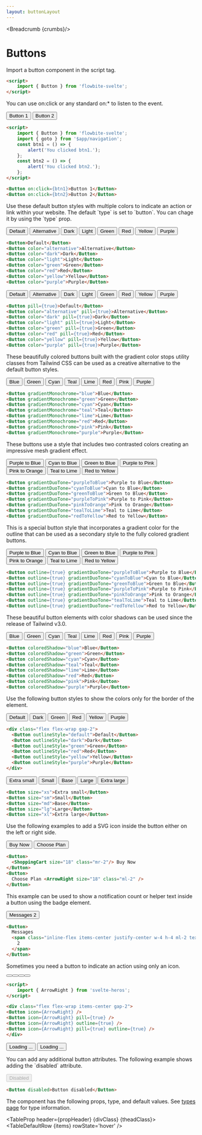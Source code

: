 ```yaml
---
layout: buttonLayout
---
```


<script>
  import Htwo from '../utils/Htwo.svelte'
  import ExampleDiv from '../utils/ExampleDiv.svelte'
  import TableProp from '../utils/TableProp.svelte'
  import TableDefaultRow from '../utils/TableDefaultRow.svelte'
  import { Button, Spinner, Breadcrumb } from '$lib/index';
  import { ArrowRight, Bell, ShoppingCart, ChevronRight } from "svelte-heros";
  import BrandFacebook from '../utils/icons/Facebook.svelte'
  import { goto }from '$app/navigation';
  import componentProps from '../props/Button.json'

  const btn1 = ()=>{
    alert('You clicked btn1.')
  }
  const btn2 = ()=>{
    alert ('You clicked btn2.')
  }

  // Props table
  let items = componentProps.props
  let propHeader = ['Name', 'Type', 'Default']
 let divClass='w-full relative overflow-x-auto shadow-md sm:rounded-lg py-4'
let theadClass ='text-xs text-gray-700 uppercase bg-gray-50 dark:bg-gray-700 dark:text-white'
  
  let crumbs = [
    {
      label:'Home',
      href:'/'
    },
    {
      label:'Buttons',
      href:'/buttons/'
    }
  ]
</script>

<Breadcrumb {crumbs}/>

<h1 class="text-3xl w-full dark:text-white py-8">Buttons</h1>

<p>Import a button component in the script tag.</p>

```html
<script>
	import { Button } from 'flowbite-svelte';
</script>
```

<Htwo label="Handlers" />

<p>You can use on:click or any standard on:* to listen to the event.</p>

<ExampleDiv class="flex flex-wrap items-center gap-2">
<Button on:click={btn1}>Button 1</Button>
<Button on:click={btn2}>Button 2</Button>
</ExampleDiv>

```html
<script>
	import { Button } from 'flowbite-svelte';
	import { goto } from '$app/navigation';
	const btn1 = () => {
		alert('You clicked btn1.');
	};
	const btn2 = () => {
		alert('You clicked btn2.');
	};
</script>

<Button on:click={btn1}>Button 1</Button>
<Button on:click={btn2}>Button 2</Button>
```

<Htwo label="Default button" />

<p>Use these default button styles with multiple colors to indicate an action or link within your website. The default `type` is set to `button`. You can chage it by using the `type` prop.</p>

<ExampleDiv class="flex flex-wrap gap-2">
<Button>Default</Button>
<Button color="alternative">Alternative</Button>
<Button color="dark">Dark</Button>
<Button color="light">Light</Button>
<Button color="green">Green</Button>
<Button color="red">Red</Button>
<Button color="yellow">Yellow</Button>
<Button color="purple">Purple</Button>
</ExampleDiv>

```html
<Button>Default</Button>
<Button color="alternative">Alternative</Button>
<Button color="dark">Dark</Button>
<Button color="light">Light</Button>
<Button color="green">Green</Button>
<Button color="red">Red</Button>
<Button color="yellow">Yellow</Button>
<Button color="purple">Purple</Button>
```

<Htwo label="Button pills" />

<ExampleDiv class="flex flex-wrap gap-2">
  <Button pill={true}>Default</Button>
  <Button color="alternative" pill={true}>Alternative</Button>
  <Button color="dark" pill={true}>Dark</Button>
  <Button color="light" pill={true}>Light</Button>
  <Button color="green" pill={true}>Green</Button>
  <Button color="red" pill={true}>Red</Button>
  <Button color="yellow" pill={true}>Yellow</Button>
  <Button color="purple" pill={true}>Purple</Button>
</ExampleDiv>

```html
<Button pill={true}>Default</Button>
<Button color="alternative" pill={true}>Alternative</Button>
<Button color="dark" pill={true}>Dark</Button>
<Button color="light" pill={true}>Light</Button>
<Button color="green" pill={true}>Green</Button>
<Button color="red" pill={true}>Red</Button>
<Button color="yellow" pill={true}>Yellow</Button>
<Button color="purple" pill={true}>Purple</Button>
```

<Htwo label="Gradient monochrome" />

<p>These beautifully colored buttons built with the gradient color stops utility classes from Tailwind CSS can be used as a creative alternative to the default button styles.</p>

<ExampleDiv class="flex flex-wrap gap-2">
  <Button gradientMonochrome="blue">Blue</Button>
  <Button gradientMonochrome="green">Green</Button>
  <Button gradientMonochrome="cyan">Cyan</Button>
  <Button gradientMonochrome="teal">Teal</Button>
  <Button gradientMonochrome="lime">Lime</Button>
  <Button gradientMonochrome="red">Red</Button>
  <Button gradientMonochrome="pink">Pink</Button>
  <Button gradientMonochrome="purple">Purple</Button>
</ExampleDiv>

```html
<Button gradientMonochrome="blue">Blue</Button>
<Button gradientMonochrome="green">Green</Button>
<Button gradientMonochrome="cyan">Cyan</Button>
<Button gradientMonochrome="teal">Teal</Button>
<Button gradientMonochrome="lime">Lime</Button>
<Button gradientMonochrome="red">Red</Button>
<Button gradientMonochrome="pink">Pink</Button>
<Button gradientMonochrome="purple">Purple</Button>
```

<Htwo label="Gradient duotone" />

<p>These buttons use a style that includes two contrasted colors creating an impressive mesh gradient effect.</p>

<ExampleDiv class="flex flex-wrap items-center gap-2">
  <Button gradientDuoTone="purpleToBlue">Purple to Blue</Button>
  <Button gradientDuoTone="cyanToBlue">Cyan to Blue</Button>
  <Button gradientDuoTone="greenToBlue">Green to Blue</Button>
  <Button gradientDuoTone="purpleToPink">Purple to Pink</Button>
  <Button gradientDuoTone="pinkToOrange">Pink to Orange</Button>
  <Button gradientDuoTone="tealToLime">Teal to Lime</Button>
  <Button gradientDuoTone="redToYellow">Red to Yellow</Button>
</ExampleDiv>

```html
<Button gradientDuoTone="purpleToBlue">Purple to Blue</Button>
<Button gradientDuoTone="cyanToBlue">Cyan to Blue</Button>
<Button gradientDuoTone="greenToBlue">Green to Blue</Button>
<Button gradientDuoTone="purpleToPink">Purple to Pink</Button>
<Button gradientDuoTone="pinkToOrange">Pink to Orange</Button>
<Button gradientDuoTone="tealToLime">Teal to Lime</Button>
<Button gradientDuoTone="redToYellow">Red to Yellow</Button>
```

<Htwo label="Gradient outline" />

<p>This is a special button style that incorporates a gradient color for the outline that can be used as a secondary style to the fully colored gradient buttons.</p>

<ExampleDiv class="flex flex-wrap items-center gap-2">
  <Button outline={true} gradientDuoTone="purpleToBlue">Purple to Blue</Button>
  <Button outline={true} gradientDuoTone="cyanToBlue">Cyan to Blue</Button>
  <Button outline={true} gradientDuoTone="greenToBlue">Green to Blue</Button>
  <Button outline={true} gradientDuoTone="purpleToPink">Purple to Pink</Button>
  <Button outline={true} gradientDuoTone="pinkToOrange">Pink to Orange</Button>
  <Button outline={true} gradientDuoTone="tealToLime">Teal to Lime</Button>
  <Button outline={true} gradientDuoTone="redToYellow">Red to Yellow</Button>
</ExampleDiv>

```html
<Button outline={true} gradientDuoTone="purpleToBlue">Purple to Blue</Button>
<Button outline={true} gradientDuoTone="cyanToBlue">Cyan to Blue</Button>
<Button outline={true} gradientDuoTone="greenToBlue">Green to Blue</Button>
<Button outline={true} gradientDuoTone="purpleToPink">Purple to Pink</Button>
<Button outline={true} gradientDuoTone="pinkToOrange">Pink to Orange</Button>
<Button outline={true} gradientDuoTone="tealToLime">Teal to Lime</Button>
<Button outline={true} gradientDuoTone="redToYellow">Red to Yellow</Button>
```

<Htwo label="Colored shadows" />

<p>These beautiful button elements with color shadows can be used since the release of Tailwind v3.0.</p>

<ExampleDiv class="flex flex-wrap items-center gap-2">
  <Button coloredShadow="blue">Blue</Button>
  <Button coloredShadow="green">Green</Button>
  <Button coloredShadow="cyan">Cyan</Button>
  <Button coloredShadow="teal">Teal</Button>
  <Button coloredShadow="lime">Lime</Button>
  <Button coloredShadow="red">Red</Button>
  <Button coloredShadow="pink">Pink</Button>
  <Button coloredShadow="purple">Purple</Button>
</ExampleDiv>

```html
<Button coloredShadow="blue">Blue</Button>
<Button coloredShadow="green">Green</Button>
<Button coloredShadow="cyan">Cyan</Button>
<Button coloredShadow="teal">Teal</Button>
<Button coloredShadow="lime">Lime</Button>
<Button coloredShadow="red">Red</Button>
<Button coloredShadow="pink">Pink</Button>
<Button coloredShadow="purple">Purple</Button>
```

<Htwo label="Outline buttons" />

<p>Use the following button styles to show the colors only for the border of the element.</p>

<ExampleDiv>
<div class="flex flex-wrap gap-2">
  <Button outlineStyle="default">Default</Button>
  <Button outlineStyle="dark">Dark</Button>
  <Button outlineStyle="green">Green</Button>
  <Button outlineStyle="red">Red</Button>
  <Button outlineStyle="yellow">Yellow</Button>
  <Button outlineStyle="purple">Purple</Button>
</div>
</ExampleDiv>

```html
<div class="flex flex-wrap gap-2">
  <Button outlineStyle="default">Default</Button>
  <Button outlineStyle="dark">Dark</Button>
  <Button outlineStyle="green">Green</Button>
  <Button outlineStyle="red">Red</Button>
  <Button outlineStyle="yellow">Yellow</Button>
  <Button outlineStyle="purple">Purple</Button>
</div>
```

<Htwo label="Button sizes" />

<ExampleDiv class="flex flex-wrap items-center gap-2">
  <Button size="xs">Extra small</Button>
  <Button size="sm">Small</Button>
  <Button size="md">Base</Button>
  <Button size="lg">Large</Button>
  <Button size="xl">Extra large</Button>
</ExampleDiv>

```html
<Button size="xs">Extra small</Button>
<Button size="sm">Small</Button>
<Button size="md">Base</Button>
<Button size="lg">Large</Button>
<Button size="xl">Extra large</Button>
```

<Htwo label="Buttons with icon" />

<p>Use the following examples to add a SVG icon inside the button either on the left or right side.</p>

<ExampleDiv class="flex flex-wrap items-center gap-2">
<Button>
  <ShoppingCart size="18" class="mr-2"/> Buy Now
</Button>
<Button>
  Choose Plan <ArrowRight size="18" class="ml-2" />
</Button>
</ExampleDiv>

```html
<Button>
  <ShoppingCart size="18" class="mr-2"/> Buy Now
</Button>
<Button>
  Choose Plan <ArrowRight size="18" class="ml-2" />
</Button>
```

<Htwo label="Button with label" />

<p>This example can be used to show a notification count or helper text inside a button using the badge element.</p>

<ExampleDiv class="flex flex-wrap items-center gap-2">
<Button>
  Messages
  <span class="inline-flex items-center justify-center w-4 h-4 ml-2 text-xs font-semibold text-blue-800 bg-blue-200 rounded-full">
    2
  </span>
</Button>
</ExampleDiv>

```html
<Button>
  Messages
  <span class="inline-flex items-center justify-center w-4 h-4 ml-2 text-xs font-semibold text-blue-800 bg-blue-200 rounded-full">
    2
  </span>
</Button>
```

<Htwo label="Icon buttons" />

<p>Sometimes you need a button to indicate an action using only an icon.</p>

<ExampleDiv>
<div class="flex flex-wrap items-center gap-2">
<Button icon={ArrowRight} />
<Button icon={ArrowRight} pill={true} />
<Button icon={ArrowRight} outline={true} />
<Button icon={ArrowRight} pill={true} outline={true} />
</div>
</ExampleDiv>

```html
<script>
	import { ArrowRight } from 'svelte-heros';
</script>

<div class="flex flex-wrap items-center gap-2">
<Button icon={ArrowRight} />
<Button icon={ArrowRight} pill={true} />
<Button icon={ArrowRight} outline={true} />
<Button icon={ArrowRight} pill={true} outline={true} />
</div>
```

<Htwo label="Loader" />

<ExampleDiv>
<div class="flex flex-wrap items-center gap-2">
<Button>
  <Spinner class="mr-3" size="4" />
  Loading ...
</Button>
<Button outlineStyle="white">
  <Spinner class="mr-3" size="4" />
  Loading ...
</Button>
</div>
</ExampleDiv>

<Htwo label="Disabled" />

<p>You can add any additional button attributes. The following example shows adding the `disabled` attribute.</p>

<ExampleDiv>
<Button disabled >Disabled</Button>
</ExampleDiv>

```html
<Button disabled>Button disabled</Button>
```


<Htwo label="Props" />

<p>The component has the following props, type, and default values. See <a href="/pages/types">types 
 page</a> for type information.</p>

<TableProp header={propHeader} {divClass} {theadClass}>
  <TableDefaultRow {items} rowState='hover' />
</TableProp>
